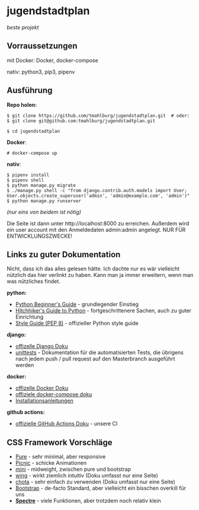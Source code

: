 # jugendstadtplan
  *beste projekt*

## Vorraussetzungen
mit Docker: Docker, docker-compose

nativ: python3, pip3, pipenv

## Ausführung
**Repo holen:**
```
$ git clone https://github.com/tmahlburg/jugendstadtplan.git  # oder:
$ git clone git@github.com:tmahlburg/jugendstadtplan.git

$ cd jugendstadtplan
```
**Docker**:

```# docker-compose up```

**nativ**:
```
$ pipenv install
$ pipenv shell
$ python manage.py migrate
$ ./manage.py shell -c "from django.contrib.auth.models import User; User.objects.create_superuser('admin', 'admin@example.com', 'admin')"
$ python manage.py runserver
```
*(nur eins von beidem ist nötig)*

Die Seite ist dann unter http://localhost:8000 zu erreichen. Außerdem wird ein user account mit den Anmeldedaten admin:admin angelegt. NUR FÜR ENTWICKLUNGSZWECKE!

## Links zu guter Dokumentation

Nicht, dass ich das alles gelesen hätte. Ich dachte nur es wär vielleicht nützlich das hier verlinkt zu haben. Kann man ja immer erweitern, wenn man was nützliches findet.

**python:**

- [Python Beginner's Guide](https://wiki.python.org/moin/BeginnersGuide) - grundlegender Einstieg
- [Hitchhiker's Guide to Python](https://docs.python-guide.org) - fortgeschrittenere Sachen, auch zu guter Einrichtung
- [Style Guide (PEP 8)](https://www.python.org/dev/peps/pep-0008/) - offizieller Python style guide

**django:**

- [offizelle Django Doku](https://docs.djangoproject.com/en/3.0/)
- [unittests](https://docs.djangoproject.com/en/3.0/topics/testing/) - Dokumentation für die automatisierten Tests, die übrigens nach jedem push / pull request auf den Masterbranch ausgeführt werden

**docker:**

- [offizelle Docker Doku](https://docs.docker.com)
- [offiziele docker-compose doku](https://docs.docker.com/compose/)
- [Installationsanleitungen](https://docs.docker.com/install/#supported-platforms)

**github actions:**
- [offizielle GitHub Actions Doku](https://help.github.com/en/actions) - unsere CI

## CSS Framework Vorschläge

- [Pure](https://purecss.io) - sehr minimal, aber responsive
- [Picnic](https://picnicss.com) - schicke Animationen
- [mini](https://minicss.org) - midweight, zwischen pure und bootstrap
- [wing](https://kbrsh.github.io/wing/) - wirkt ziemlich intuitiv (Doku umfasst nur eine Seite)
- [chota](https://jenil.github.io/chota/) - sehr einfach zu verwenden (Doku umfasst nur eine Seite)
- [Bootstrap](https://getbootstrap.com) - de-facto Standard, aber vielleicht ein bisschen overkill für uns
- [**Spectre**](https://picturepan2.github.io/spectre/index.html) - viele Funktionen, aber trotzdem noch relativ klein
